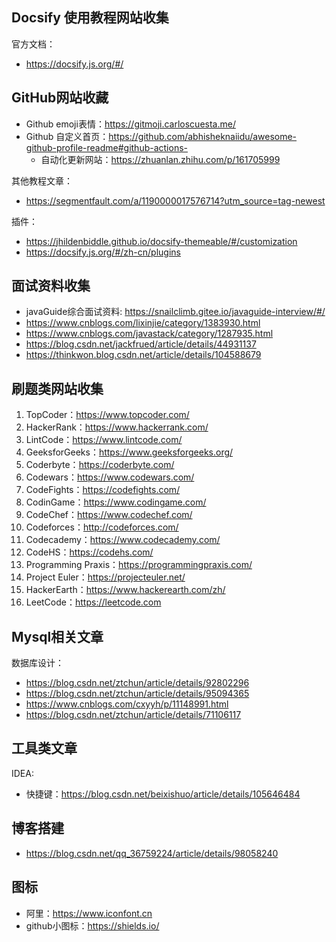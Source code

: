 ## Docsify 使用教程网站收集

官方文档：
- https://docsify.js.org/#/

## GitHub网站收藏

- Github emoji表情：https://gitmoji.carloscuesta.me/
- Github 自定义首页：https://github.com/abhisheknaiidu/awesome-github-profile-readme#github-actions-
   - 自动化更新网站：https://zhuanlan.zhihu.com/p/161705999

其他教程文章：
- https://segmentfault.com/a/1190000017576714?utm_source=tag-newest

插件：
- https://jhildenbiddle.github.io/docsify-themeable/#/customization
- https://docsify.js.org/#/zh-cn/plugins


## 面试资料收集


- javaGuide综合面试资料: https://snailclimb.gitee.io/javaguide-interview/#/
- https://www.cnblogs.com/lixinjie/category/1383930.html
- https://www.cnblogs.com/javastack/category/1287935.html
- https://blog.csdn.net/jackfrued/article/details/44931137
- https://thinkwon.blog.csdn.net/article/details/104588679

## 刷题类网站收集

1. TopCoder：https://www.topcoder.com/
2. HackerRank：https://www.hackerrank.com/
3. LintCode：https://www.lintcode.com/
4. GeeksforGeeks：https://www.geeksforgeeks.org/
5. Coderbyte：https://coderbyte.com/
6. Codewars：https://www.codewars.com/
7. CodeFights：https://codefights.com/
8. CodinGame：https://www.codingame.com/
9. CodeChef：https://www.codechef.com/
10. Codeforces：http://codeforces.com/
11. Codecademy：https://www.codecademy.com/
12. CodeHS：https://codehs.com/
13. Programming Praxis：https://programmingpraxis.com/
14. Project Euler：https://projecteuler.net/
15. HackerEarth：https://www.hackerearth.com/zh/
16. LeetCode：https://leetcode.com


##  Mysql相关文章

数据库设计：

- https://blog.csdn.net/ztchun/article/details/92802296
- https://blog.csdn.net/ztchun/article/details/95094365
- https://www.cnblogs.com/cxyyh/p/11148991.html
- https://blog.csdn.net/ztchun/article/details/71106117



## 工具类文章

IDEA:
- 快捷键：https://blog.csdn.net/beixishuo/article/details/105646484

## 博客搭建

- https://blog.csdn.net/qq_36759224/article/details/98058240

## 图标

- 阿里：https://www.iconfont.cn
- github小图标：https://shields.io/
